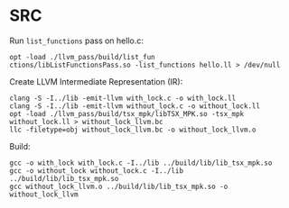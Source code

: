# SRC

Run ``list_functions`` pass on hello.c:

```
opt -load ./llvm_pass/build/list_fun
ctions/libListFunctionsPass.so -list_functions hello.ll > /dev/null
```

Create LLVM Intermediate Representation (IR):

```
clang -S -I../lib -emit-llvm with_lock.c -o with_lock.ll
clang -S -I../lib -emit-llvm without_lock.c -o without_lock.ll
opt -load ./llvm_pass/build/tsx_mpk/libTSX_MPK.so -tsx_mpk without_lock.ll > without_lock_llvm.bc
llc -filetype=obj without_lock_llvm.bc -o without_lock_llvm.o
```

Build:

```
gcc -o with_lock with_lock.c -I../lib ../build/lib/lib_tsx_mpk.so
gcc -o without_lock without_lock.c -I../lib ../build/lib/lib_tsx_mpk.so
gcc without_lock_llvm.o ../build/lib/lib_tsx_mpk.so -o without_lock_llvm
```
